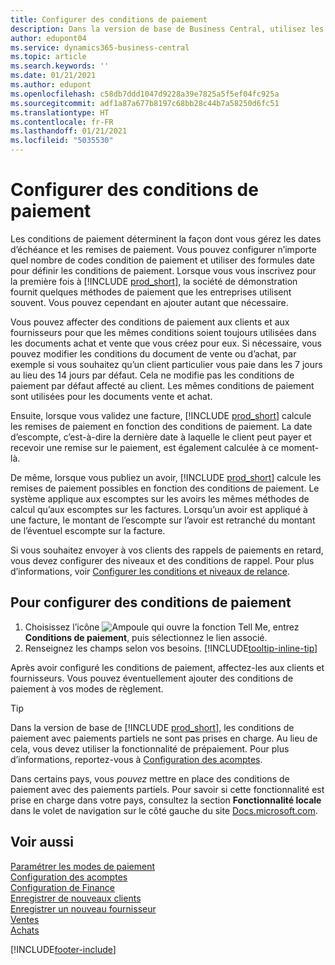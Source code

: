 ```yaml
---
title: Configurer des conditions de paiement
description: Dans la version de base de Business Central, utilisez les conditions de paiement pour gérer les dates d’échéance et les remises de paiement.
author: edupont04
ms.service: dynamics365-business-central
ms.topic: article
ms.search.keywords: ''
ms.date: 01/21/2021
ms.author: edupont
ms.openlocfilehash: c58db7ddd1047d9228a39e7825a5f5ef04fc925a
ms.sourcegitcommit: adf1a87a677b8197c68bb28c44b7a58250d6fc51
ms.translationtype: HT
ms.contentlocale: fr-FR
ms.lasthandoff: 01/21/2021
ms.locfileid: "5035530"
---
```

# <a name="set-up-payment-terms"></a>Configurer des conditions de paiement

Les conditions de paiement déterminent la façon dont vous gérez les dates d’échéance et les remises de paiement. Vous pouvez configurer n’importe quel nombre de codes condition de paiement et utiliser des formules date pour définir les conditions de paiement. Lorsque vous vous inscrivez pour la première fois à [!INCLUDE [prod_short](includes/prod_short.md)], la société de démonstration fournit quelques méthodes de paiement que les entreprises utilisent souvent. Vous pouvez cependant en ajouter autant que nécessaire.  

Vous pouvez affecter des conditions de paiement aux clients et aux fournisseurs pour que les mêmes conditions soient toujours utilisées dans les documents achat et vente que vous créez pour eux. Si nécessaire, vous pouvez modifier les conditions du document de vente ou d’achat, par exemple si vous souhaitez qu’un client particulier vous paie dans les 7 jours au lieu des 14 jours par défaut. Cela ne modifie pas les conditions de paiement par défaut affecté au client. Les mêmes conditions de paiement sont utilisées pour les documents vente et achat.

Ensuite, lorsque vous validez une facture, [!INCLUDE [prod_short](includes/prod_short.md)] calcule les remises de paiement en fonction des conditions de paiement. La date d’escompte, c’est-à-dire la dernière date à laquelle le client peut payer et recevoir une remise sur le paiement, est également calculée à ce moment-là.  

De même, lorsque vous publiez un avoir, [!INCLUDE [prod_short](includes/prod_short.md)] calcule les remises de paiement possibles en fonction des conditions de paiement. Le système applique aux escomptes sur les avoirs les mêmes méthodes de calcul qu’aux escomptes sur les factures. Lorsqu’un avoir est appliqué à une facture, le montant de l’escompte sur l’avoir est retranché du montant de l’éventuel escompte sur la facture.  

Si vous souhaitez envoyer à vos clients des rappels de paiements en retard, vous devez configurer des niveaux et des conditions de rappel. Pour plus d’informations, voir [Configurer les conditions et niveaux de relance](finance-setup-reminders.md).  

## <a name="to-set-up-payment-terms"></a>Pour configurer des conditions de paiement

1. Choisissez l’icône ![Ampoule qui ouvre la fonction Tell Me](media/ui-search/search_small.png "Dites-moi ce que vous voulez faire"), entrez **Conditions de paiement**, puis sélectionnez le lien associé.  
2. Renseignez les champs selon vos besoins. [!INCLUDE[tooltip-inline-tip](includes/tooltip-inline-tip_md.md)]  

Après avoir configuré les conditions de paiement, affectez-les aux clients et fournisseurs. Vous pouvez éventuellement ajouter des conditions de paiement à vos modes de règlement.  

> [!TIP]
> Dans la version de base de [!INCLUDE [prod_short](includes/prod_short.md)], les conditions de paiement avec paiements partiels ne sont pas prises en charge. Au lieu de cela, vous devez utiliser la fonctionnalité de prépaiement. Pour plus d’informations, reportez\-vous à [Configuration des acomptes](finance-set-up-prepayments.md).
>
> Dans certains pays, vous *pouvez* mettre en place des conditions de paiement avec des paiements partiels. Pour savoir si cette fonctionnalité est prise en charge dans votre pays, consultez la section **Fonctionnalité locale** dans le volet de navigation sur le côté gauche du site [Docs.microsoft.com](about-localization.md).

## <a name="see-also"></a>Voir aussi

[Paramétrer les modes de paiement](finance-payment-methods.md)  
[Configuration des acomptes](finance-set-up-prepayments.md)  
[Configuration de Finance](finance-setup-finance.md)  
[Enregistrer de nouveaux clients](sales-how-register-new-customers.md)  
[Enregistrer un nouveau fournisseur](purchasing-how-register-new-vendors.md)  
[Ventes](sales-manage-sales.md)  
[Achats](purchasing-manage-purchasing.md)  


[!INCLUDE[footer-include](includes/footer-banner.md)]